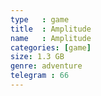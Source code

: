 ```yaml
---
type   : game
title  : Amplitude
name   : Amplitude
categories: [game]
size: 1.3 GB
genre: adventure
telegram : 66
---
```



